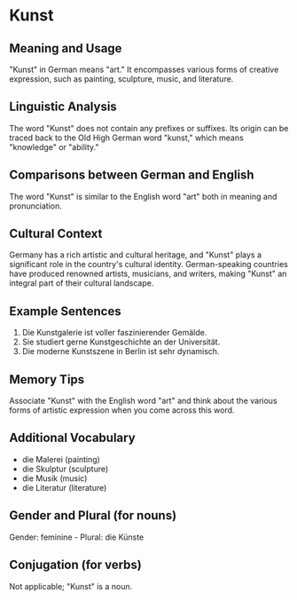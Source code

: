 # Kunst
## Meaning and Usage
"Kunst" in German means "art." It encompasses various forms of creative expression, such as painting, sculpture, music, and literature.

## Linguistic Analysis
The word "Kunst" does not contain any prefixes or suffixes. Its origin can be traced back to the Old High German word "kunst," which means "knowledge" or "ability."

## Comparisons between German and English
The word "Kunst" is similar to the English word "art" both in meaning and pronunciation.

## Cultural Context
Germany has a rich artistic and cultural heritage, and "Kunst" plays a significant role in the country's cultural identity. German-speaking countries have produced renowned artists, musicians, and writers, making "Kunst" an integral part of their cultural landscape.

## Example Sentences
1. Die Kunstgalerie ist voller faszinierender Gemälde.
2. Sie studiert gerne Kunstgeschichte an der Universität.
3. Die moderne Kunstszene in Berlin ist sehr dynamisch.

## Memory Tips
Associate "Kunst" with the English word "art" and think about the various forms of artistic expression when you come across this word.

## Additional Vocabulary
- die Malerei (painting)
- die Skulptur (sculpture)
- die Musik (music)
- die Literatur (literature)

## Gender and Plural (for nouns)
Gender: feminine - 
Plural: die Künste

## Conjugation (for verbs)
Not applicable; "Kunst" is a noun.